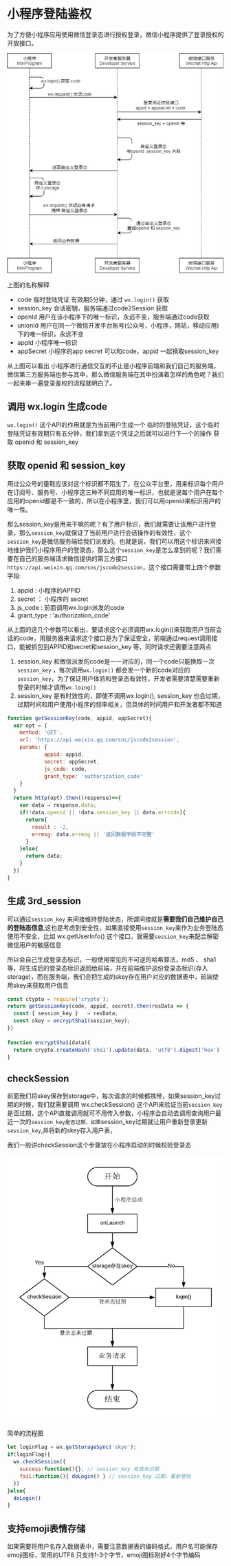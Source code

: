 # 小程序登陆鉴权

为了方便小程序应用使用微信登录态进行授权登录，微信小程序提供了登录授权的开放接口。

![小程序登陆流程](./imgs/01.png)

上图的名称解释

- code 临时登陆凭证 有效期5分钟，通过 `wx.login()` 获取
- session_key 会话密钥，服务端通过code2Session 获取
- openId 用户在该小程序下的唯一标识，永远不变，服务端通过code获取
- unionId 用户在同一个微信开发平台账号(公众号，小程序，网站，移动应用)下的唯一标识，永远不变
- appId 小程序唯一标识
- appSecret 小程序的app  secret 可以和code，appid 一起换取session_key

从上图可以看出 小程序进行通信交互的不止是小程序前端和我们自己的服务端，微信第三方服务端也参与其中，那么微信服务端在其中扮演着怎样的角色呢？我们一起来串一遍登录鉴权的流程就明白了。


## 调用 wx.login 生成code
`wx.login()` 这个API的作用就是为当前用户生成一个 临时的登陆凭证，这个临时登陆凭证有效期只有五分钟，我们拿到这个凭证之后就可以进行下一个的操作 获取 openid 和 session_key

## 获取 openid  和 session_key

用过公众号的童鞋应该对这个标识都不陌生了，在公众平台里，用来标识每个用户在订阅号、服务号、小程序这三种不同应用的唯一标识，也就是说每个用户在每个应用的openid都是不一致的，所以在小程序里，我们可以用openid来标识用户的唯一性。

那么session_key是用来干嘛的呢？有了用户标识，我们就需要让该用户进行登录，那么`session_key`就保证了当前用户进行会话操作的有效性，这个`session_key`是微信服务端给我们派发的。也就是说，我们可以用这个标识来间接地维护我们小程序用户的登录态，那么这个`session_key`是怎么拿到的呢？我们需要在自己的服务端请求微信提供的第三方接口`https://api.weixin.qq.com/sns/jscode2session`，这个接口需要带上四个参数字段: 

1. appid : 小程序的APPID
2. secret ： 小程序的 secret
3. js_code : 前面调用wx.login派发的code
4. grant_type :  ‘authorization_code’

从上面的这几个参数可以看出，要请求这个必须调用wx.login()来获取用户当前会话的code，用服务器来请求这个接口是为了保证安全，前端通过request调用接口，能被抓包到APPID和secret和session_key 等，同时请求还需要注意两点

1. session_key 和微信派发的code是一一对应的，同一个code只能换取一次`session_key` ，每次调用`wx.login()`  都会发一个新的code对应的`session_key`，为了保证用户体验和登录态有效性，开发者需要清楚需要重新登录的时候才调用`wx.loing()`
2. session_key 是有时效性的，即使不调用wx.login(), session_key 也会过期，过期时间和用户使用小程序的频率相关，但具体的时间用户和开发者都不知道

```js
function getSessionKey(code, appid, appSecret){
  var opt = {
    method: 'GET',
    url: 'https://api.weixin.qq.com/sns/jscode2session',
    params: {
            appid: appid,
            secret: appSecret,
            js_code: code,
            grant_type: 'authorization_code'
    }
  }
  return http(opt).then((response)=>{
    var data = response.data;
    if(!data.openid || !data.session_key || data.errcode){
      return{
        result : -2,
        errmsg: data.errmsg || '返回数据字段不完整'
      }
    }else{
      return data;
    }
  })
}
```

## 生成 3rd_session

可以通过`session_key` 来间接维持登陆状态，所谓间接就是**需要我们自己维护自己的登陆态信息**,这也是考虑到安全性，如果直接使用`session_key`来作为业务登陆态使用不安全，比如 wx.getUserInfo() 这个接口，就需要`session_key`来配合解密微信用户的敏感信息

所以会自己生成登录态标识，一般使用常见的不可逆的哈希算法，md5 、 sha1等，将生成后的登录态标识返回给前端，并在前端维护这份登录态标识(存入storage)，而在服务端，我们会把生成的skey存在用户对应的数据表中，前端使用skey来获取用户信息

```js
const ctypto = require('crypto');
return getSessionKey(code, appid, secret).then(resData => {
  const { session_key }   = resData;
  const skey = encryptSha1(session_key);
})

function encryptSha1(data){
  return crypto.createHash('sha1').update(data, 'utf8').digest('hex')
}
```

## checkSession

前面我们将skey保存到storage中，每次请求的时候都携带，如果session_key过期的时候，我们就需要调用 wx.checkSession() 这个API来验证当前`session_key` 是否过期，这个API直接调用就可不用传入参数，小程序会自动去调用查询用户最近一次的`session_key是否过期，如果`session_key过期就让用户重新登录更新`session_key`,并将新的skey存入用户表，

我们一般讲checkSession这个步骤放在小程序启动的时候校验登录态

![img2](./imgs/02.jpg)

简单的流程图

```js
let loginFlag = wx.getStorageSync('skye');
if(loginFlag){
  wx.checkSession({
    success:function(){}, // session_key 有效未过期
    fail:function(){ doLogin() } // session_key 过期，重新登陆
  })
}else{
  doLogin()
}
```

## 支持emoji表情存储

如果需要将用户名存入数据表中，需要注意数据表的编码格式，用户名可能保存emoji图标，常用的UTF8 只支持1-3个字节，emoji图标刚好4个字节编码